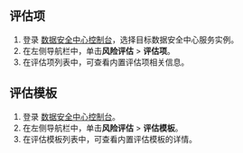## 评估项
1. 登录 [数据安全中心控制台](https://console.cloud.tencent.com/dsgc/overview)，选择目标数据安全中心服务实例。
2. 在左侧导航栏中，单击**风险评估** > **评估项**。
3. 在评估项列表中，可查看内置评估项相关信息。


## 评估模板
1. 登录 [数据安全中心控制台](https://console.cloud.tencent.com/dsgc/overview)。
2. 在左侧导航栏中，单击**风险评估** > **评估模板**。
3. 在评估模板列表中，可查看内置评估模板的详情。
